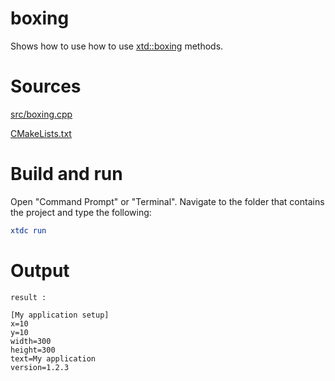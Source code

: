 # boxing

Shows how to use how to use [xtd::boxing](https://codedocs.xyz/gammasoft71/xtd/group__system.html#gac451ec4dea542f67e4fa51551fd2cef9) methods.

# Sources

[src/boxing.cpp](src/boxing.cpp)

[CMakeLists.txt](CMakeLists.txt)

# Build and run

Open "Command Prompt" or "Terminal". Navigate to the folder that contains the project and type the following:

```cmake
xtdc run
```

# Output

```
result :

[My application setup]
x=10
y=10
width=300
height=300
text=My application
version=1.2.3

```
